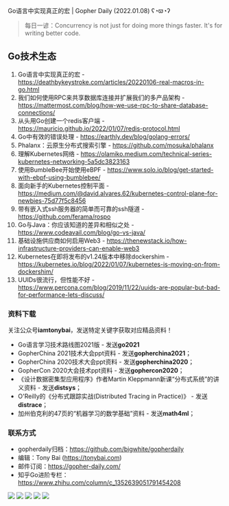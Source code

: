 Go语言中实现真正的宏 | Gopher Daily (2022.01.08) ʕ◔ϖ◔ʔ

>每日一谚：Concurrency is not just for doing more things faster. It's for writing better code.

## Go技术生态

1. Go语言中实现真正的宏 - https://deathbykeystroke.com/articles/20220106-real-macros-in-go.html
2. 我们如何使用RPC来共享数据库连接并扩展我们的多产品架构 - https://mattermost.com/blog/how-we-use-rpc-to-share-database-connections/
3. 从头用Go创建一个redis客户端 - https://mauricio.github.io/2022/01/07/redis-protocol.html
4. Go中有效的错误处理 - https://earthly.dev/blog/golang-errors/
5. Phalanx：云原生分布式搜索引擎 - https://github.com/mosuka/phalanx
6. 理解Kubernetes网络 - https://olamiko.medium.com/technical-series-kubernetes-networking-5a5dc3823163
7. 使用BumbleBee开始使用eBPF - https://www.solo.io/blog/get-started-with-ebpf-using-bumblebee/
8. 面向新手的Kubernetes控制平面 - https://medium.com/@david.alvares.62/kubernetes-control-plane-for-newbies-75d77f5c8456
9. 带有嵌入式ssh服务器的简单而可靠的ssh隧道 - https://github.com/ferama/rospo
10. Go与Java：你应该知道的差异和相似之处 - https://www.codeavail.com/blog/go-vs-java/
11. 基础设施供应商如何启用Web3 - https://thenewstack.io/how-infrastructure-providers-can-enable-web3
12. Kubernetes在即将发布的v1.24版本中移除dockershim - https://kubernetes.io/blog/2022/01/07/kubernetes-is-moving-on-from-dockershim/ 
13. UUIDs很流行，但性能不好 - https://www.percona.com/blog/2019/11/22/uuids-are-popular-but-bad-for-performance-lets-discuss/ 

### 资料下载

关注公众号**iamtonybai**，发送特定关键字获取对应精品资料！

* Go语言学习技术路线图2021版 - 发送**go2021**
* GopherChina 2021技术大会ppt资料 - 发送**gopherchina2021**；
* GopherChina 2020技术大会ppt资料 - 发送**gopherchina2020**；
* GopherCon 2020大会技术ppt资料 - 发送**gophercon2020**；
* 《设计数据密集型应用程序》作者Martin Kleppmann新课“分布式系统”的讲义资料 - 发送**distsys**；
* O'Reilly的《分布式跟踪实战(Distributed Tracing in Practice)》 - 发送**distrace**；
* 加州伯克利的47页的“机器学习的数学基础”资料 - 发送**math4ml**；

### 联系方式

* gopherdaily归档：https://github.com/bigwhite/gopherdaily
* 编辑：Tony Bai (https://tonybai.com)
* 邮件订阅：https://gopher-daily.com/
* 知乎Go进阶专栏：https://www.zhihu.com/column/c_1352639051791454208

![](https://mmbiz.qpic.cn/mmbiz_png/cH6WzfQ94mb54jsFJZ3Knmz8obUsf3PBShthmdSw5E01TcYmUReGkj0BWpxHak1HlnlzHvLmKax53YSGr7aNlA/0?wx_fmt=png)
![](https://mmbiz.qpic.cn/mmbiz_jpg/cH6WzfQ94mb54jsFJZ3Knmz8obUsf3PBDKyzaL44T9g1YiaYeujWa3QRrVC21SnO9h9qc2ia6ibyicc6LUdnD0ibymw/0?wx_fmt=jpeg)
![](https://mmbiz.qpic.cn/mmbiz_jpg/cH6WzfQ94mb54jsFJZ3Knmz8obUsf3PBVkLTWauQTKuwBfDjBzRvcPibRvN9xPCZyPDuz4oalon271El1nVHQNA/0?wx_fmt=jpeg)
![](https://mmbiz.qpic.cn/mmbiz_png/cH6WzfQ94mb54jsFJZ3Knmz8obUsf3PBIMyZScLjHJSVL4jnaGBSFYZNhRQEwdUoGsAISHfVKfCHhWPic8yY0Ow/0?wx_fmt=png)
![](https://mmbiz.qpic.cn/mmbiz_png/cH6WzfQ94mb54jsFJZ3Knmz8obUsf3PBrSoqeMvoWCticN2cpU64fJ0FYQdXJhP7ia7WRh8628uOAsQYeE2NibRRw/0?wx_fmt=png)

